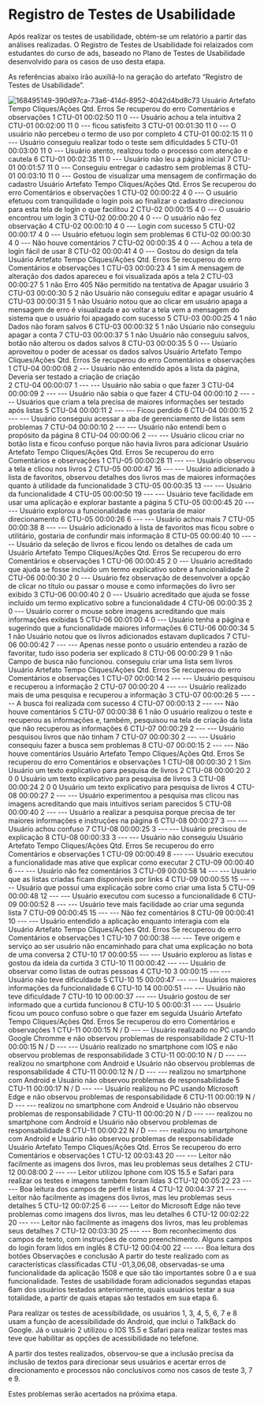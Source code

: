 # Registro de Testes de Usabilidade

Após realizar os testes de usabilidade, obtém-se um relatório a partir das análises realizadas. O Registro de Testes de Usabilidade foi relaizados com estudantes do curso de ads, baseado no Plano de Testes de Usabilidade desenvolvido para os casos de uso desta etapa.

As referências abaixo irão auxiliá-lo na geração do artefato “Registro de Testes de Usabilidade”.

![168495149-390d97ca-73a6-414d-8952-4042d4bd8c73](https://user-images.githubusercontent.com/90878497/173242939-f2ba9cca-da04-4c6c-a867-1a97a01e7f30.png)
Usuário	Artefato	Tempo	Cliques/Ações	Qtd. Erros	Se recuperou do erro	Comentários e observações
1	CTU-01	00:02:50	11	0	---	Usuário achou a tela intuitiva
2	CTU-01	00:02:00	11	0	---	ficou satisfeito
3	CTU-01	00:01:30	11	0	---	O usuário não percebeu o termo de uso por completo
4	CTU-01	00:02:15	11	0	---	Usuário conseguiu realizar todo o teste sem dificuldades
5	CTU-01	00:03:00	11	0	---	Usuário atento, realizou todo o processo com atenção e cautela
6	CTU-01	00:02:35	11	0	---	Usuário não leu a página inicial
7	CTU-01	00:01:57	11	0	---	Conseguiu entregar o cadastro sem problemas
8	CTU-01	00:03:10	11	0	---	Gostou de visualizar uma mensagem de confirmação do cadastro
Usuário	Artefato	Tempo	Cliques/Ações	Qtd. Erros	Se recuperou do erro	Comentários e observações
1	CTU-02	00:00:22	4	0	---	O usuário efetuou com tranquilidade o login pois ao finalizar o cadastro direcionou para esta tela de login o que facilitou
2	CTU-02	00:00:15	4	0	---	O usuário encontrou um login
3	CTU-02	00:00:20	4	0	---	O usuário não fez observação
4	CTU-02	00:00:10	4	0	---	Login com sucesso
5	CTU-02	00:00:17	4	0	---	Usuário efetuou login sem problemas
6	CTU-02	00:00:30	4	0	---	Não houve comentários
7	CTU-02	00:00:35	4	0	---	Achou a tela de login fácil de usar
8	CTU-02	00:00:41	4	0	---	Gostou do design da tela
Usuário	Artefato	Tempo	Cliques/Ações	Qtd. Erros	Se recuperou do erro	Comentários e observações
1	CTU-03	00:00:23	4	1	sim	A mensagem de alteração dos dados apareceu e foi visualizada após a tela
2	CTU-03	00:00:27	5	1	não	Erro 405 Não permitido na tentativa de Apagar usuário
3	CTU-03	00:00:30	5	2	não	Usuário não conseguiu editar e apagar usuário
4	CTU-03	00:00:31	5	1	não	Usuário notou que ao clicar em usuário apaga a mensagem de erro é visualizada e ao voltar a tela vem a mensagem do sistema que o usuário foi apagado com sucesso
5	CTU-03	00:00:25	4	1	não	Dados não foram salvos
6	CTU-03	00:00:32	5	1	não	Usúario não conseguiu apagar a conta
7	CTU-03	00:00:37	5	1	não	Usuário não conseguiu salvos, botão não alterou os dados salvos
8	CTU-03	00:00:35	5	0	---	Usúario aproveitou o poder de acessar os dados salvos
Usuário	Artefato	Tempo	Cliques/Ações	Qtd. Erros	Se recuperou do erro	Comentários e observações
1	CTU-04	00:00:08	2	---	Usuário não entendido após a lista da página, Deveria ser testado a criação de criação	
2	CTU-04	00:00:07	1	---	---	Usuário não sabia o que fazer
3	CTU-04	00:00:09	2	---	---	Usuário não sabia o que fazer
4	CTU-04	00:00:10	2	---	---	Usuários que criam a tela precisa de maiores informações ser testado após listas
5	CTU-04	00:00:11	2	---	---	Ficou perdido
6	CTU-04	00:00:15	2	---	---	Usuário conseguiu acessar a aba de gerenciamento de listas sem problemas
7	CTU-04	00:00:10	2	---	---	Usuário não entendi bem o propósito da página
8	CTU-04	00:00:06	2	---	---	Usuário clicou criar no botão lista e ficou confuso porque não havia livros para adicionar
Usuário	Artefato	Tempo	Cliques/Ações	Qtd. Erros	Se recuperou do erro	Comentários e observações
1	CTU-05	00:00:28	11	---	---	Usuário observou a tela e clicou nos livros
2	CTU-05	00:00:47	16	---	---	Usuário adicionado à lista de favoritos, observou detalhes dos livros mas de maiores informações quanto à utilidade da funcionalidade
3	CTU-05	00:00:35	13	---	---	Usuário da funcionalidade
4	CTU-05	00:00:50	19	---	---	Usuário teve facilidade em usar uma aplicação e explorar bastante a página
5	CTU-05	00:00:45	20	---	---	Usuário explorou a funcionalidade mas gostaria de maior direcionamento
6	CTU-05	00:00:26	6	---	---	Usuário achou mais
7	CTU-05	00:00:38	8	---	---	Usuário adicionado à lista de favoritos mas ficou sobre o utilitário, gostaria de confundir mais informação
8	CTU-05	00:00:40	10	---	---	Usuário da seleção de livros e ficou lendo os detalhes de cada um
Usuário	Artefato	Tempo	Cliques/Ações	Qtd. Erros	Se recuperou do erro	Comentários e observações
1	CTU-06	00:00:45	2	0	---	Usuário acreditado que ajuda se fosse incluído um termo explicativo sobre a funcionalidade
2	CTU-06	00:00:30	2	0	---	Usuário fez observação de desenvolver a opção de clicar no título ou passar o mouse e como informações do livro ser exibido
3	CTU-06	00:00:40	2	0	---	Usuário acreditado que ajuda se fosse incluído um termo explicativo sobre a funcionalidade
4	CTU-06	00:00:35	2	0	---	Usuário correr o mouse sobre imagens acreditando que mais informações exibidas
5	CTU-06	00:01:00	4	0	---	Usuário tenha a página e sugerindo que a funcionalidade maiores informações
6	CTU-06	00:00:34	5	1	não	Usuário notou que os livros adicionados estavam duplicados
7	CTU-06	00:00:42	7	---	---	Apenas nesse ponto o usuário entendeu a razão de favoritar, tudo isso poderia ser explicado
8	CTU-06	00:00:29	9	1	não	Campo de busca não funcionou. conseguiu criar uma lista sem livros
Usuário	Artefato	Tempo	Cliques/Ações	Qtd. Erros	Se recuperou do erro	Comentários e observações
1	CTU-07	00:00:14	2	---	---	Usuário pesquisou e recuperou a informação
2	CTU-07	00:00:20	4	---	---	Usuário realizado mais de uma pesquisa e recuperou a informação
3	CTU-07	00:00:26	5	---	---	A busca foi realizada com sucesso
4	CTU-07	00:00:13	2	---	---	Não houve comentários
5	CTU-07	00:00:38	6	1	não	O usuário realizou o teste e recuperou as informações e, também, pesquisou na tela de criação da lista que não recuperou as informações
6	CTU-07	00:00:29	2	---	---	Usuário pesquisou livros que não tinham
7	CTU-07	00:00:30	2	---	---	Usuário consequiu fazer a busca sem problemas
8	CTU-07	00:00:15	2	---	---	Não houve comentários
Usuário	Artefato	Tempo	Cliques/Ações	Qtd. Erros	Se recuperou do erro	Comentários e observações
1	CTU-08	00:00:30	2	1	Sim	Usuário um texto explicativo para pesquisa de livros
2	CTU-08	00:00:20	2	0	0	Usuário um texto explicativo para pesquisa de livros
3	CTU-08	00:00:24	2	0	0	Usuário um texto explicativo para pesquisa de livros
4	CTU-08	00:00:27	2	---	---	Usuário experimentou a pesquisa mas clicou nas imagens acreditando que mais intuitivos seriam parecidos
5	CTU-08	00:00:40	2	---	---	Usuário a realizar a pesquisa porque precisa de ter maiores informações e instruções na página
6	CTU-08	00:00:27	3	---	---	Usuário achou confuso
7	CTU-08	00:00:25	3	---	---	Usuário precisou de explicação
8	CTU-08	00:00:33	3	---	---	Usuário não conseguiu
Usuário	Artefato	Tempo	Cliques/Ações	Qtd. Erros	Se recuperou do erro	Comentários e observações
1	CTU-09	00:00:49	8	---	---	Usuário executou a funcionalidade mas ative que explicar como executar
2	CTU-09	00:00:40	6	---	---	Usuário não fez comentários
3	CTU-09	00:00:58	14	---	---	Usuário que as listas criadas ficam disponíveis por links
4	CTU-09	00:00:55	15	---	---	Usuário que possui uma explicação sobre como criar uma lista
5	CTU-09	00:00:48	12	---	---	Usuário executou com sucesso a funcionalidade
6	CTU-09	00:00:52	8	---	---	Usuário teve mais facilidade ao criar uma segunda lista
7	CTU-09	00:00:45	15	---	---	Não fez comentários
8	CTU-09	00:00:41	10	---	---	Usuário entendido a aplicação enquanto interagia com ela
Usuário	Artefato	Tempo	Cliques/Ações	Qtd. Erros	Se recuperou do erro	Comentários e observações
1	CTU-10	7	00:00:38	---	---	Teve origem e serviço ao ser usuário não encaminhado para chat uma explicação no bota de uma conversa
2	CTU-10	17	00:00:55	---	---	Usuário explorou as listas e gostou da ideia da curtida
3	CTU-10	11	00:00:42	---	---	Usuário de observar como listas de outras pessoas
4	CTU-10	3	00:00:15	---	---	Usuário não teve dificuldade
5	CTU-10	15	00:00:47	---	---	Usuários maiores informações da funcionalidade
6	CTU-10	14	00:00:51	---	---	Usuário não teve dificuldade
7	CTU-10	10	00:00:37	---	---	Usuário gostou de ser informado que a curtida funcionou
8	CTU-10	5	00:00:31	---	---	Usuário ficou um pouco confuso sobre o que fazer em seguida
Usuário	Artefato	Tempo	Cliques/Ações	Qtd. Erros	Se recuperou do erro	Comentários e observações
1	CTU-11	00:00:15	N / D	---	--	Usuário realizado no PC usando Google Chromme e não observou problemas de responsabilidade
2	CTU-11	00:00:15	N / D	---	---	Usuário realizado no smartphone com IOS e não observou problemas de responsabilidade
3	CTU-11	00:00:10	N / D	---	---	realizou no smartphone com Android e Usuário não observou problemas de responsabilidade
4	CTU-11	00:00:12	N / D	---	---	realizou no smartphone com Android e Usuário não observou problemas de responsabilidade
5	CTU-11	00:00:17	N / D	---	---	Usuário realizou no PC usando Microsoft Edge e não observou problemas de responsabilidade
6	CTU-11	00:00:19	N / D	---	---	realizou no smartphone com Android e Usuário não observou problemas de responsabilidade
7	CTU-11	00:00:20	N / D	---	---	realizou no smartphone com Android e Usuário não observou problemas de responsabilidade
8	CTU-11	00:00:22	N / D	---	---	realizou no smartphone com Android e Usuário não observou problemas de responsabilidade
Usuário	Artefato	Tempo	Cliques/Ações	Qtd. Erros	Se recuperou do erro	Comentários e observações
1	CTU-12	00:03:43	20	---	---	Leitor não facilmente as imagens dos livros, mas leu problemas seus detalhes
2	CTU-12	00:08:00	2	---	---	Leitor utilizou Iphone com IOS 15.5 e Safari para realizar os testes e imagens também foram lidas
3	CTU-12	00:05:22	23	---	---	Boa leitura dos campos de perfil e listas
4	CTU-12	00:04:37	21	---	---	Leitor não facilmente as imagens dos livros, mas leu problemas seus detalhes
5	CTU-12	00:07:25	6	---	---	Leitor do Microsoft Edge não teve problemas como imagens dos livros, mas leu detalhes
6	CTU-12	00:02:22	20	---	---	Leitor não facilmente as imagens dos livros, mas leu problemas seus detalhes
7	CTU-12	00:03:30	25	---	---	Bom reconhecimento dos campos de texto, com instruções de como preenchimento. Alguns campos do login foram lidos em inglês
8	CTU-12	00:04:00	22	---	---	Boa leitura dos botões
Observações e conclusão
A partir do teste realizado com as características classificadas CTU -01,3,06,08, observadas-se uma funcionalidade da aplicação 1508 e que são tão importantes sobre 0 a e sua funcionalidade.
Testes de usabilidade foram adicionados segundas etapas 6am dos usuários testados anteriormente, quais usuários testar a sua totalidade, a partir de quais etapas são testados em sua etapa 6.

Para realizar os testes de acessibilidade, os usuários 1, 3, 4, 5, 6, 7 e 8 usam a função de acessibilidade do Android, que inclui o TalkBack do Google. Já o usuário 2 utilizou o IOS 15.5 e Safari para realizar testes mas teve que habilitar as opções de acessibilidade no telefone.

A partir dos testes realizados, observou-se que a inclusão precisa da inclusão de textos para direcionar seus usuários e acertar erros de direcionamento e processos não conclusivos como nos casos de teste 3, 7 e 9.

Estes problemas serão acertados na próxima etapa.
